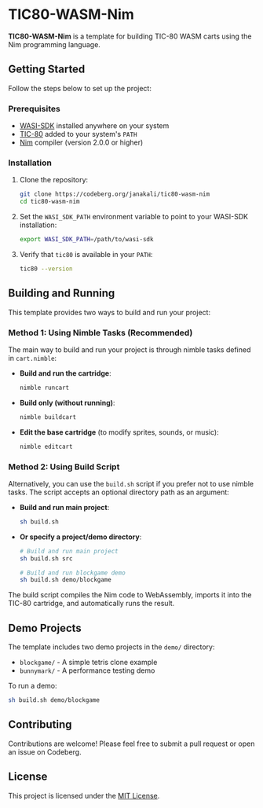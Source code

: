 # TIC80-WASM-Nim

**TIC80-WASM-Nim** is a template for building TIC-80 WASM carts using the Nim programming language.

## Getting Started

Follow the steps below to set up the project:

### Prerequisites

- [WASI-SDK](https://github.com/WebAssembly/wasi-sdk) installed anywhere on your system
- [TIC-80](https://tic80.com/) added to your system's `PATH`
- [Nim](https://nim-lang.org/) compiler (version 2.0.0 or higher)

### Installation

1. Clone the repository:
   ```bash
   git clone https://codeberg.org/janakali/tic80-wasm-nim
   cd tic80-wasm-nim
   ```

2. Set the `WASI_SDK_PATH` environment variable to point to your WASI-SDK installation:
   ```bash
   export WASI_SDK_PATH=/path/to/wasi-sdk
   ```

3. Verify that `tic80` is available in your `PATH`:
   ```bash
   tic80 --version
   ```

## Building and Running

This template provides two ways to build and run your project:

### Method 1: Using Nimble Tasks (Recommended)

The main way to build and run your project is through nimble tasks defined in `cart.nimble`:

- **Build and run the cartridge**:
  ```bash
  nimble runcart
  ```

- **Build only (without running)**:
  ```bash
  nimble buildcart
  ```

- **Edit the base cartridge** (to modify sprites, sounds, or music):
  ```bash
  nimble editcart
  ```

### Method 2: Using Build Script

Alternatively, you can use the `build.sh` script if you prefer not to use nimble tasks. The script accepts an optional directory path as an argument:

- **Build and run main project**:
  ```bash
  sh build.sh
  ```

- **Or specify a project/demo directory**:
  ```bash
  # Build and run main project
  sh build.sh src

  # Build and run blockgame demo
  sh build.sh demo/blockgame
  ```

The build script compiles the Nim code to WebAssembly, imports it into the TIC-80 cartridge, and automatically runs the result.

## Demo Projects

The template includes two demo projects in the `demo/` directory:
- `blockgame/` - A simple tetris clone example
- `bunnymark/` - A performance testing demo

To run a demo:
```bash
sh build.sh demo/blockgame
```

## Contributing

Contributions are welcome! Please feel free to submit a pull request or open an issue on Codeberg.

## License

This project is licensed under the [MIT License](LICENSE).
